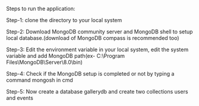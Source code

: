 Steps to run the application:

Step-1:
clone the directory to your local system

Step-2:
Download MongoDB community server and MongoDB shell to setup local database.(download of MongoDB compass is recommended too)

Step-3:
Edit the environment variable in your local system, 
edit the system variable and add MongoDB path(ex- C:\Program Files\MongoDB\Server\8.0\bin)

Step-4:
Check if the MongoDB setup is completed or not by typing a command mongosh in cmd

Step-5:
Now create a database gallerydb and create two collections users and events
